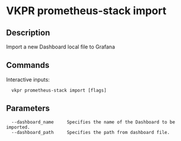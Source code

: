 # VKPR prometheus-stack import

## Description

Import a new Dashboard local file to Grafana

## Commands

Interactive inputs:

```
  vkpr prometheus-stack import [flags]
```

## Parameters

```
  --dashboard_name     Specifies the name of the Dashboard to be imported.
  --dashboard_path     Specifies the path from dashboard file.
```
